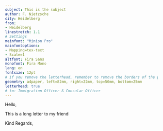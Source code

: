 ```yaml
---
subject: This is the subject
author: F. Nietzsche
city: Heidelberg
from:
- Heidelberg
linestretch: 1.1
# Settings
mainfont: "Minion Pro"
mainfontoptions:
- Mapping=tex-text
- Scale=1
altfont: Fira Sans
monofont: Fira Mono
lang: en
fontsize: 12pt
# if you remove the letterhead, remember to remove the borders of the page as well
geometry: a4paper, left=82mm, right=22mm, top=50mm, bottom=25mm 
letterhead: true 
# to: Immigration Officer & Consular Officer
---
```


Hello,


This is a long letter to my friend




Kind Regards,


